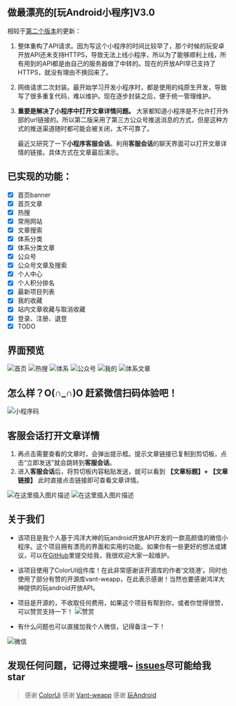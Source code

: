 ## 做最漂亮的[玩Android小程序]V3.0
相较于[第二个版本](https://blog.csdn.net/qq_28779083/article/details/103632884)的更新：

 1. 整体重构了API请求。因为写这个小程序的时间比较早了，那个时候的玩安卓开放API还未支持HTTPS，导致无法上线小程序，所以为了能够顺利上线，所有用到的API都是由自己的服务器做了中转的。现在的开放API早已支持了HTTPS，就没有理由不换回来了。
 2. 网络请求二次封装。最开始学习开发小程序时，都是使用的纯原生开发，导致写了很多重复代码，难以维护。现在逐步封装之后，便于统一管理维护。
 3. **重要是解决了小程序中打开文章详情问题。** 大家都知道小程序是不允许打开外部的url链接的。所以第二版采用了第三方公众号推送消息的方式，但是这种方式的推送渠道随时都可能会被关闭，太不可靠了。

     最近又研究了一下**小程序客服会话**。利用**客服会话**的聊天界面可以打开文章详情的链接。具体方式在文章最后演示。

 ## 已实现的功能：
 - [x]  首页banner
 - [x]  首页文章
 - [x]  热搜
 - [x]  常用网站
 - [x]  文章搜索
 - [x]  体系分类
 - [x]  体系分类文章
 - [x]  公众号
 - [x]  公众号文章及搜索
 - [x]  个人中心
 - [x]  个人积分排名
 - [x]  最新项目列表
 - [x]  我的收藏
 - [x]  站内文章收藏与取消收藏
 - [x]  登录、注册、退登
 - [x]  TODO

## 界面预览
![首页](https://img-blog.csdnimg.cn/20191220150442964.png?x-oss-process=image/watermark,type_ZmFuZ3poZW5naGVpdGk,shadow_10,text_aHR0cHM6Ly9ibG9nLmNzZG4ubmV0L3FxXzI4Nzc5MDgz,size_16,color_FFFFFF,t_70)            ![热搜](https://img-blog.csdnimg.cn/2019122015051390.png?x-oss-process=image/watermark,type_ZmFuZ3poZW5naGVpdGk,shadow_10,text_aHR0cHM6Ly9ibG9nLmNzZG4ubmV0L3FxXzI4Nzc5MDgz,size_16,color_FFFFFF,t_70)
![体系](https://img-blog.csdnimg.cn/20191220150701565.png?x-oss-process=image/watermark,type_ZmFuZ3poZW5naGVpdGk,shadow_10,text_aHR0cHM6Ly9ibG9nLmNzZG4ubmV0L3FxXzI4Nzc5MDgz,size_16,color_FFFFFF,t_70)       ![公众号](https://img-blog.csdnimg.cn/20191220150743343.png?x-oss-process=image/watermark,type_ZmFuZ3poZW5naGVpdGk,shadow_10,text_aHR0cHM6Ly9ibG9nLmNzZG4ubmV0L3FxXzI4Nzc5MDgz,size_16,color_FFFFFF,t_70)   ![我的](https://img-blog.csdnimg.cn/701604522ca540baa019e65fa899a0ce.jpg?x-oss-process=image/watermark,type_ZHJvaWRzYW5zZmFsbGJhY2s,shadow_50,text_Q1NETiBA5biF5rCU55qE6ZOF56yU,size_9,color_FFFFFF,t_70,g_se,x_16)  ![体系文章](https://img-blog.csdnimg.cn/f135b3259de542dd916b2880da4a5916.jpg?x-oss-process=image/watermark,type_ZHJvaWRzYW5zZmFsbGJhY2s,shadow_50,text_Q1NETiBA5biF5rCU55qE6ZOF56yU,size_9,color_FFFFFF,t_70,g_se,x_16)


## 怎么样？O(∩_∩)O 赶紧微信扫码体验吧！
![小程序码](https://img-blog.csdnimg.cn/20191220163317190.jpg)
## 客服会话打开文章详情

 1. 再点击需要查看的文章时，会弹出提示框。提示文章链接已复制到剪切板，点击“立即发送”就会跳转到**客服会话**。
 2. 进入**客服会话**后，将剪切板内容粘贴发送，就可以看到 **【文章标题】+ 【文章链接】** 此时直接点击链接即可查看文章详情。

![在这里插入图片描述](https://img-blog.csdnimg.cn/f92c21a6a3454a19bc9be8e073209012.jpg?x-oss-process=image/watermark,type_ZHJvaWRzYW5zZmFsbGJhY2s,shadow_50,text_Q1NETiBA5biF5rCU55qE6ZOF56yU,size_9,color_FFFFFF,t_70,g_se,x_16)  ![在这里插入图片描述](https://img-blog.csdnimg.cn/1c9c9b73822e4556983c59b218a2606e.jpg?x-oss-process=image/watermark,type_ZHJvaWRzYW5zZmFsbGJhY2s,shadow_50,text_Q1NETiBA5biF5rCU55qE6ZOF56yU,size_9,color_FFFFFF,t_70,g_se,x_16)


## 关于我们

 - 该项目是我个人基于鸿洋大神的玩android开放API开发的一款高颜值的微信小程序。这个项目拥有漂亮的界面和实用的功能。如果你有一些更好的想法或建议，可以在[GitHub](https://github.com/mtjsoft/wanandroid)里提交给我，我很欢迎大家一起维护。
 - 该项目使用了ColorUI组件库！在此非常感谢该开源库的作者‘文晓港’。同时也使用了部分有赞的开源库vant-weapp，在此表示感谢！当然也要感谢鸿洋大神提供的玩android开放API。

 - 项目是开源的，不收取任何费用，如果这个项目有帮到你，或者你觉得很赞，可以赞赏支持一下！
![赞赏](https://img-blog.csdnimg.cn/20191220171453721.png?x-oss-process=image/watermark,type_ZmFuZ3poZW5naGVpdGk,shadow_10,text_aHR0cHM6Ly9ibG9nLmNzZG4ubmV0L3FxXzI4Nzc5MDgz,size_16,color_FFFFFF,t_70)
 - 有什么问题也可以直接加我个人微信，记得备注一下！  

![微信](https://img-blog.csdnimg.cn/20191220171528845.jpg?x-oss-process=image/watermark,type_ZmFuZ3poZW5naGVpdGk,shadow_10,text_aHR0cHM6Ly9ibG9nLmNzZG4ubmV0L3FxXzI4Nzc5MDgz,size_16,color_FFFFFF,t_70)

## 发现任何问题，记得过来提哦~ [issues](https://github.com/mtjsoft/wanandroid/issues)尽可能给我star

> 感谢 [ColorUi](https://www.color-ui.com/)
> 感谢 [Vant-weapp](https://youzan.github.io/vant-weapp/#/intro)
> 感谢 [玩Android](https://www.wanandroid.com/index)

